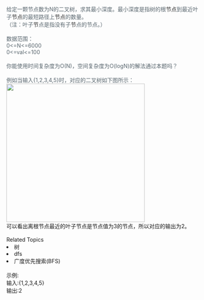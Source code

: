 <div>  <span style="color: rgb(90,103,111);"><span style="color: rgb(90,103,111);">给定一颗节点数为N的</span></span><span style="color: rgb(90,103,111);">二</span><span style="color: rgb(90,103,111);"></span><span style="color: rgb(90,103,111);">叉树</span><span style="color: rgb(90,103,111);">，求其最小深度。最小深度是指树的根</span><span style="color: rgb(51,51,51);">节点</span><span style="color: rgb(90,103,111);">到最近叶子</span><span style="color: rgb(51,51,51);">节点</span><span style="color: rgb(90,103,111);">的最短路径上</span><span style="color: rgb(51,51,51);">节点</span><span style="color: rgb(90,103,111);">的数量。</span>  </div> <div>  <span style="color: rgb(90,103,111);">（注：叶子<span style="color: rgb(51,51,51);">节</span><span></span>点是指没有子<span></span><span style="color: rgb(51,51,51);">节</span><span></span>点的节点。）</span>  </div> <div>  <span style="color: rgb(90,103,111);"><br> </span>  </div> <div>  <span style="color: rgb(90,103,111);">  <div>   <span style="color: rgb(90,103,111);">数据范围：</span>  </div>  <div>   <span style="color: rgb(90,103,111);">0&lt;=N&lt;=6000</span>  </div>  <div>   <span style="color: rgb(90,103,111);">0&lt;=val&lt;=100</span>  </div> <br> </span> </div> <div>  <span style="color: rgb(90,103,111);">你能使用时间复杂度为O(N)，空间复杂度为O(logN)的解法通过本题吗？</span>  </div> <div>  <span style="color: rgb(90,103,111);"><br> </span>  </div> <div>  <span style="color: rgb(90,103,111);"><span></span>例如当输入{1,2,3,4,5}时，对应的二叉树如下图所示：</span>  </div> <div>  <span style="color: rgb(90,103,111);"><img alt="" src="https://uploadfiles.nowcoder.com/images/20211125/301499_1637772025694/F67196582F364ECC2587BF2669399A7E" style="height: auto;width: 360.6px;"><span></span></span>  </div> <div>  可以看出离根节点最近的叶子节点<span></span>是节点值为3的节点，所以对应的输出为2。 </div><div><br></div><div><div>Related Topics</div><div><li>树</li><li>dfs</li><li>广度优先搜索(BFS)</li></div></div><br>示例:<br>输入:{1,2,3,4,5}<br>输出:2<br>